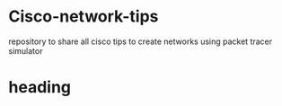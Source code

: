 # Cisco-network-tips
repository to share all cisco tips to create networks using packet tracer simulator

# heading
